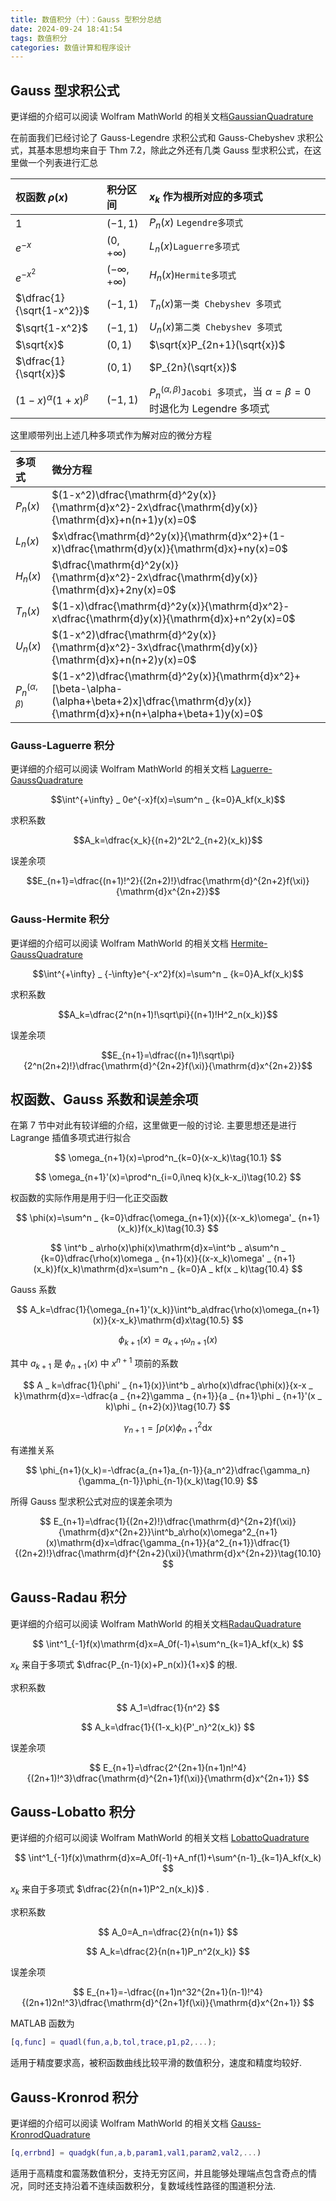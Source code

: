 ```yaml
---
title: 数值积分（十）：Gauss 型积分总结
date: 2024-09-24 18:41:54
tags: 数值积分
categories: 数值计算和程序设计
---
```

## Gauss 型求积公式

更详细的介绍可以阅读 Wolfram MathWorld 的相关文档[GaussianQuadrature](https://mathworld.wolfram.com/GaussianQuadrature.html)

在前面我们已经讨论了 Gauss-Legendre 求积公式和 Gauss-Chebyshev 求积公式，其基本思想均来自于 Thm 7.2，除此之外还有几类 Gauss 型求积公式，在这里做一个列表进行汇总

|权函数 $\rho(x)$|积分区间|$x_k$ 作为根所对应的多项式|
|:---|:---|:---|
|$1$|$(-1,1)$|$P_n(x)$ `Legendre多项式`|
|$e^{-x}$|$(0,+\infty)$|$L_n(x)$`Laguerre多项式`|
|$e^{-x^2}$|$(-\infty,+\infty)$|$H_n(x)$`Hermite多项式`|
|$\dfrac{1}{\sqrt{1-x^2}}$|$(-1,1)$|$T_n(x)$`第一类 Chebyshev 多项式`|
|$\sqrt{1-x^2}$|$(-1,1)$|$U_n(x)$`第二类 Chebyshev 多项式`|
|$\sqrt{x}$|$(0,1)$|$\sqrt{x}P_{2n+1}(\sqrt{x})$|
|$\dfrac{1}{\sqrt{x}}$|$(0,1)$|$P_{2n}(\sqrt{x})$|
|$(1-x)^\alpha(1+x)^\beta$|$(-1,1)$|$P_n^{(\alpha,\beta)}$`Jacobi 多项式`，当 $\alpha=\beta=0$ 时退化为 Legendre 多项式|

这里顺带列出上述几种多项式作为解对应的微分方程

|多项式|微分方程|
|:---|:---|
|$P_n(x)$|$(1-x^2)\dfrac{\mathrm{d}^2y(x)}{\mathrm{d}x^2}-2x\dfrac{\mathrm{d}y(x)}{\mathrm{d}x}+n(n+1)y(x)=0$|
|$L_n(x)$|$x\dfrac{\mathrm{d}^2y(x)}{\mathrm{d}x^2}+(1-x)\dfrac{\mathrm{d}y(x)}{\mathrm{d}x}+ny(x)=0$|
|$H_n(x)$|$\dfrac{\mathrm{d}^2y(x)}{\mathrm{d}x^2}-2x\dfrac{\mathrm{d}y(x)}{\mathrm{d}x}+2ny(x)=0$|
|$T_n(x)$|$(1-x)\dfrac{\mathrm{d}^2y(x)}{\mathrm{d}x^2}-x\dfrac{\mathrm{d}y(x)}{\mathrm{d}x}+n^2y(x)=0$|
|$U_n(x)$|$(1-x^2)\dfrac{\mathrm{d}^2y(x)}{\mathrm{d}x^2}-3x\dfrac{\mathrm{d}y(x)}{\mathrm{d}x}+n(n+2)y(x)=0$|
|$P_n^{(\alpha,\beta)}$|$(1-x^2)\dfrac{\mathrm{d}^2y(x)}{\mathrm{d}x^2}+[\beta-\alpha-(\alpha+\beta+2)x]\dfrac{\mathrm{d}y(x)}{\mathrm{d}x}+n(n+\alpha+\beta+1)y(x)=0$|

### Gauss-Laguerre 积分

更详细的介绍可以阅读 Wolfram MathWorld 的相关文档 [Laguerre-GaussQuadrature](https://mathworld.wolfram.com/Laguerre-GaussQuadrature.html)

$$\int^{+\infty} _ 0e^{-x}f(x)=\sum^n _ {k=0}A_kf(x_k)$$

求积系数

$$A_k=\dfrac{x_k}{(n+2)^2L^2_{n+2}(x_k)}$$

误差余项

$$E_{n+1}=\dfrac{(n+1)!^2}{(2n+2)!}\dfrac{\mathrm{d}^{2n+2}f(\xi)}{\mathrm{d}x^{2n+2}}$$

### Gauss-Hermite 积分

更详细的介绍可以阅读 Wolfram MathWorld 的相关文档 [Hermite-GaussQuadrature](https://mathworld.wolfram.com/Hermite-GaussQuadrature.html)

$$\int^{+\infty} _ {-\infty}e^{-x^2}f(x)=\sum^n _ {k=0}A_kf(x_k)$$

求积系数

$$A_k=\dfrac{2^n(n+1)!\sqrt\pi}{(n+1)!H^2_n(x_k)}$$

误差余项

$$E_{n+1}=\dfrac{(n+1)!\sqrt\pi}{2^n(2n+2)!}\dfrac{\mathrm{d}^{2n+2}f(\xi)}{\mathrm{d}x^{2n+2}}$$

## 权函数、Gauss 系数和误差余项

在第 7 节中对此有较详细的介绍，这里做更一般的讨论. 主要思想还是进行 Lagrange 插值多项式进行拟合

$$
\omega_{n+1}(x)=\prod^n_{k=0}(x-x_k)\tag{10.1}
$$

$$
\omega_{n+1}'(x)=\prod^n_{i=0,i\neq k}(x_k-x_i)\tag{10.2}
$$

权函数的实际作用是用于归一化正交函数

$$
\phi(x)=\sum^n _ {k=0}\dfrac{\omega_{n+1}(x)}{(x-x_k)\omega'_ {n+1}(x_k)}f(x_k)\tag{10.3}
$$

$$
\int^b _ a\rho(x)\phi(x)\mathrm{d}x=\int^b _ a\sum^n _ {k=0}\dfrac{\rho(x)\omega _ {n+1}(x)}{(x-x_k)\omega' _ {n+1}(x_k)}f(x_k)\mathrm{d}x=\sum^n _ {k=0}A _ kf(x _ k)\tag{10.4}
$$

Gauss 系数

$$
A_k=\dfrac{1}{\omega_{n+1}'(x_k)}\int^b_a\dfrac{\rho(x)\omega_{n+1}(x)}{x-x_k}\mathrm{d}x\tag{10.5}
$$

$$
\phi_{k+1}(x)=a_{k+1}\omega_{n+1}(x)\tag{10.6}
$$

其中 $a_{k+1}$ 是 $\phi_{n+1}(x)$ 中 $x^{n+1}$ 项前的系数

$$
A _ k=\dfrac{1}{\phi' _ {n+1}(x)}\int^b _ a\rho(x)\dfrac{\phi(x)}{x-x _ k}\mathrm{d}x=-\dfrac{a _ {n+2}\gamma _ {n+1}}{a _ {n+1}\phi _ {n+1}'(x _ k)\phi _ {n+2}(x)}\tag{10.7}
$$

$$
\gamma_{n+1}=\int\rho(x)\phi^2_{n+1}\mathrm{d}x\tag{10.8}
$$

有递推关系

$$
\phi_{n+1}(x_k)=-\dfrac{a_{n+1}a_{n-1}}{a_n^2}\dfrac{\gamma_n}{\gamma_{n-1}}\phi_{n-1}(x_k)\tag{10.9}
$$

所得 Gauss 型求积公式对应的误差余项为

$$
E_{n+1}=\dfrac{1}{(2n+2)!}\dfrac{\mathrm{d}^{2n+2}f(\xi)}{\mathrm{d}x^{2n+2}}\int^b_a\rho(x)\omega^2_{n+1}(x)\mathrm{d}x=\dfrac{\gamma_{n+1}}{a^2_{n+1}}\dfrac{1}{(2n+2)!}\dfrac{\mathrm{d}f^{2n+2}(\xi)}{\mathrm{d}x^{2n+2}}\tag{10.10}
$$

## Gauss-Radau 积分

更详细的介绍可以阅读 Wolfram MathWorld 的相关文档[RadauQuadrature](https://mathworld.wolfram.com/RadauQuadrature.html)

$$
\int^1_{-1}f(x)\mathrm{d}x=A_0f(-1)+\sum^n_{k=1}A_kf(x_k)
$$

$x_k$ 来自于多项式 $\dfrac{P_{n-1}(x)+P_n(x)}{1+x}$ 的根.

求积系数

$$
A_1=\dfrac{1}{n^2}
$$

$$
A_k=\dfrac{1}{(1-x_k){P'_n}^2(x_k)}
$$

误差余项

$$
E_{n+1}=\dfrac{2^{2n+1}(n+1)n!^4}{(2n+1)!^3}\dfrac{\mathrm{d}^{2n+1}f(\xi)}{\mathrm{d}x^{2n+1}}
$$

## Gauss-Lobatto 积分

更详细的介绍可以阅读 Wolfram MathWorld 的相关文档 [LobattoQuadrature](https://mathworld.wolfram.com/LobattoQuadrature.html)

$$
\int^1_{-1}f(x)\mathrm{d}x=A_0f(-1)+A_nf(1)+\sum^{n-1}_{k=1}A_kf(x_k)
$$

$x_k$ 来自于多项式 $\dfrac{2}{n(n+1)P^2_n(x_k)}$ .

求积系数

$$
A_0=A_n=\dfrac{2}{n(n+1)}
$$

$$
A_k=\dfrac{2}{n(n+1)P_n^2(x_k)}
$$

误差余项

$$
E_{n+1}=-\dfrac{(n+1)n^32^{2n+1}(n-1)!^4}{(2n+1)2n!^3}\dfrac{\mathrm{d}^{2n+1}f(\xi)}{\mathrm{d}x^{2n+1}}
$$

MATLAB 函数为

```matlab
[q,func] = quadl(fun,a,b,tol,trace,p1,p2,...);
```

适用于精度要求高，被积函数曲线比较平滑的数值积分，速度和精度均较好.

## Gauss-Kronrod 积分

更详细的介绍可以阅读 Wolfram MathWorld 的相关文档 [Gauss-KronrodQuadrature](https://mathworld.wolfram.com/Gauss-KronrodQuadrature.html)

```matlab
[q,errbnd] = quadgk(fun,a,b,param1,val1,param2,val2,...)
```

适用于高精度和震荡数值积分，支持无穷区间，并且能够处理端点包含奇点的情况，同时还支持沿着不连续函数积分，复数域线性路径的围道积分法.

